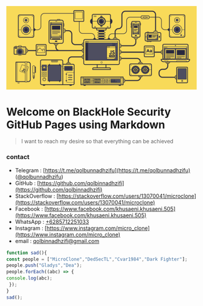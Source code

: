 ![Image of GitHub](https://raw.githubusercontent.com/qolbinnadhzifi/qolbinnadhzifi.github.io/master/javascript-inovasi.gif)
# Welcome on BlackHole Security GitHub Pages using Markdown

> I want to reach my desire so that everything can be achieved

### contact
- Telegram : [https://t.me/qolbunnadhzifu](https://t.me/qolbunnadhzifu) ([@qolbunnadhzifu](https://t.me/qolbunnadhzifu))
- GitHub : [https://github.com/qolbinnadhzifi](https://github.com/qolbinnadhzifi)
- StackOverflow : [https://stackoverflow.com/users/13070041/microclone](https://stackoverflow.com/users/13070041/microclone)
- Facebook : [https://www.facebook.com/khusaeni.khusaeni.505](https://www.facebook.com/khusaeni.khusaeni.505)
- WhatsApp : [+6285712251033](http://api.whatsapp.com/send?phone=+6285712251033)
- Instagram : [https://www.instagram.com/micro_clone](https://www.instagram.com/micro_clone)
- email : [qolbinnadhzifi@gmail.com](https://www.instagram.com/micro_clone)

```javascript
function sad(){
const people = ["MicroClone","DedSecTL","Cvar1984","Dark Fighter"];
people.push("Gladys","Dea");
people.forEach((abc) => {
console.log(abc);
 });
}
sad();
```
